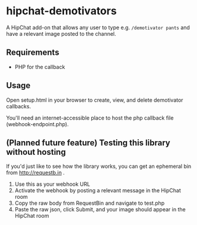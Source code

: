 # hipchat-demotivators

A HipChat add-on that allows any user to type e.g. `/demotivator pants` and have a relevant image posted to the channel.

Requirements
------------

* PHP for the callback

Usage
-----

Open setup.html in your browser to create, view, and delete demotivator callbacks.

You'll need an internet-accessible place to host the php callback file (webhook-endpoint.php).

(Planned future feature) Testing this library without hosting
-------------------------------------------------------------

If you'd just like to see how the library works, you can get an ephemeral bin from http://requestb.in .  

1. Use this as your webhook URL
2. Activate the webhook by posting a relevant message in the HipChat room
3. Copy the raw body from RequestBin and navigate to test.php
4. Paste the raw json, click Submit, and your image should appear in the HipChat room